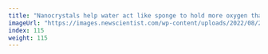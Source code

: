 ```yaml
---
title: "Nanocrystals help water act like sponge to hold more oxygen than blood"
imageUrl: "https://images.newscientist.com/wp-content/uploads/2022/08/24145159/SEI_120854208.jpg?width=600"
index: 115
weight: 115
---
```

